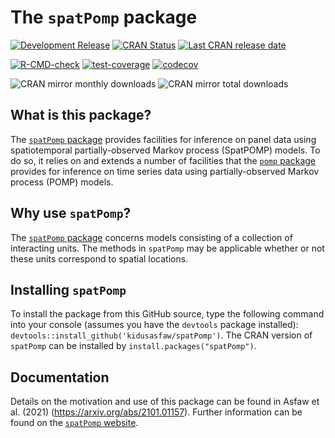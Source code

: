 # The `spatPomp` package

[![Development Release](https://img.shields.io/github/release/kidusasfaw/spatPomp.svg)](https://github.com/kidusasfaw/spatPomp/releases/latest)
[![CRAN Status](https://www.r-pkg.org/badges/version/spatPomp?color=blue)](https://cran.r-project.org/package=spatPomp)
[![Last CRAN release date](https://www.r-pkg.org/badges/last-release/spatPomp?color=blue)](https://cran.r-project.org/package=spatPomp)

[![R-CMD-check](https://github.com/kidusasfaw/spatPomp/actions/workflows/r-cmd-check.yml/badge.svg)](https://github.com/kidusasfaw/spatPomp/actions/workflows/r-cmd-check.yml)
[![test-coverage](https://github.com/kidusasfaw/spatPomp/actions/workflows/test-coverage.yml/badge.svg)](https://github.com/kidusasfaw/spatPomp/actions/workflows/test-coverage.yml)
[![codecov](https://codecov.io/github/kidusasfaw/spatPomp/graph/badge.svg?token=O97GJYUGNH)](https://codecov.io/github/kidusasfaw/spatPomp)

![CRAN mirror monthly downloads](https://cranlogs.r-pkg.org/badges/last-month/spatPomp?color=yellow)
![CRAN mirror total downloads](https://cranlogs.r-pkg.org/badges/grand-total/spatPomp?color=yellow)


## What is this package?
The [`spatPomp` package](https://kidusasfaw.github.io/spatPomp/) provides facilities for inference on panel data using spatiotemporal partially-observed Markov process (SpatPOMP) models.
To do so, it relies on and extends a number of facilities that the [`pomp` package](https://kingaa.github.io/pomp/) provides for inference on time series data using partially-observed Markov process (POMP) models.

## Why use `spatPomp`?
The [`spatPomp` package](https://kidusasfaw.github.io/spatPomp/) concerns models consisting of a collection of interacting units.
The methods in `spatPomp` may be applicable whether or not these units correspond to spatial locations.

## Installing `spatPomp`
To install the package from this GitHub source, type the following command into your console (assumes you have the `devtools` package installed):
`devtools::install_github('kidusasfaw/spatPomp')`.
The CRAN version of `spatPomp` can be installed by `install.packages("spatPomp")`.

## Documentation
Details on the motivation and use of this package can be found in Asfaw et al. (2021) (https://arxiv.org/abs/2101.01157).
Further information can be found on the [`spatPomp` website](https://kidusasfaw.github.io/spatPomp/).
